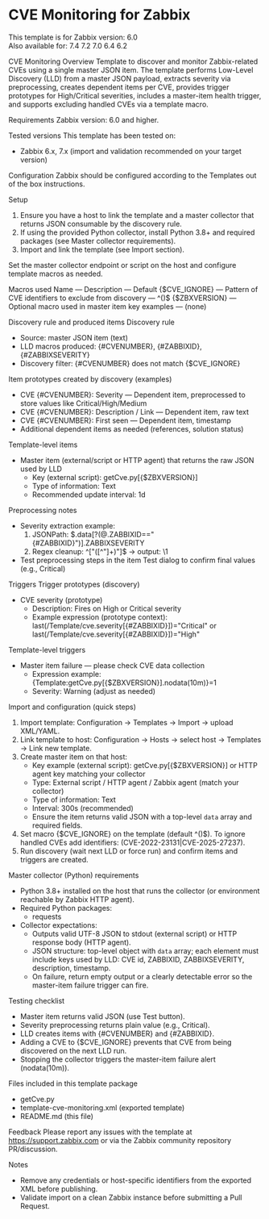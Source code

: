 # CVE Monitoring for Zabbix

This template is for Zabbix version: 6.0  
Also available for: 7.4 7.2 7.0 6.4 6.2 

CVE Monitoring
Overview
Template to discover and monitor Zabbix-related CVEs using a single master JSON item. The template performs Low-Level Discovery (LLD) from a master JSON payload, extracts severity via preprocessing, creates dependent items per CVE, provides trigger prototypes for High/Critical severities, includes a master-item health trigger, and supports excluding handled CVEs via a template macro.

Requirements
Zabbix version: 6.0 and higher.

Tested versions
This template has been tested on:
- Zabbix 6.x, 7.x (import and validation recommended on your target version)

Configuration
Zabbix should be configured according to the Templates out of the box instructions.

Setup
1. Ensure you have a host to link the template and a master collector that returns JSON consumable by the discovery rule.
2. If using the provided Python collector, install Python 3.8+ and required packages (see Master collector requirements).
3. Import and link the template (see Import section).

Set the master collector endpoint or script on the host and configure template macros as needed.

Macros used
Name — Description — Default
{$CVE_IGNORE} — Pattern of CVE identifiers to exclude from discovery — ^()$
{$ZBXVERSION} — Optional macro used in master item key examples — (none)

Discovery rule and produced items
Discovery rule
- Source: master JSON item (text)
- LLD macros produced: {#CVENUMBER}, {#ZABBIXID}, {#ZABBIXSEVERITY}
- Discovery filter: {#CVENUMBER} does not match {$CVE_IGNORE}

Item prototypes created by discovery (examples)
- CVE {#CVENUMBER}: Severity — Dependent item, preprocessed to store values like Critical/High/Medium
- CVE {#CVENUMBER}: Description / Link — Dependent item, raw text
- CVE {#CVENUMBER}: First seen — Dependent item, timestamp
- Additional dependent items as needed (references, solution status)

Template-level items
- Master item (external/script or HTTP agent) that returns the raw JSON used by LLD
  - Key (external script): getCve.py[{$ZBXVERSION}]
  - Type of information: Text
  - Recommended update interval: 1d

Preprocessing notes
- Severity extraction example:
  1. JSONPath: $.data[?(@.ZABBIXID=="{#ZABBIXID}")].ZABBIXSEVERITY
  2. Regex cleanup: ^\["([^"]+)"\]$ → output: \1
- Test preprocessing steps in the item Test dialog to confirm final values (e.g., Critical)

Triggers
Trigger prototypes (discovery)
- CVE severity (prototype)
  - Description: Fires on High or Critical severity
  - Example expression (prototype context): last(/Template/cve.severity[{#ZABBIXID}])="Critical" or last(/Template/cve.severity[{#ZABBIXID}])="High"

Template-level triggers
- Master item failure — please check CVE data collection
  - Expression example: {Template:getCve.py[{$ZBXVERSION}].nodata(10m)}=1
  - Severity: Warning (adjust as needed)

Import and configuration (quick steps)
1. Import template: Configuration → Templates → Import → upload XML/YAML.  
2. Link template to host: Configuration → Hosts → select host → Templates → Link new template.  
3. Create master item on that host:
   - Key example (external script): getCve.py[{$ZBXVERSION}] or HTTP agent key matching your collector
   - Type: External script / HTTP agent / Zabbix agent (match your collector)
   - Type of information: Text
   - Interval: 300s (recommended)
   - Ensure the item returns valid JSON with a top-level `data` array and required fields.
4. Set macro {$CVE_IGNORE} on the template (default ^()$). To ignore handled CVEs add identifiers: (CVE-2022-23131|CVE-2025-27237).
5. Run discovery (wait next LLD or force run) and confirm items and triggers are created.

Master collector (Python) requirements
- Python 3.8+ installed on the host that runs the collector (or environment reachable by Zabbix HTTP agent).  
- Required Python packages:
  - requests
- Collector expectations:
  - Outputs valid UTF-8 JSON to stdout (external script) or HTTP response body (HTTP agent).
  - JSON structure: top-level object with `data` array; each element must include keys used by LLD: CVE id, ZABBIXID, ZABBIXSEVERITY, description, timestamp.
  - On failure, return empty output or a clearly detectable error so the master-item failure trigger can fire.

Testing checklist
- Master item returns valid JSON (use Test button).  
- Severity preprocessing returns plain value (e.g., Critical).  
- LLD creates items with {#CVENUMBER} and {#ZABBIXID}.  
- Adding a CVE to {$CVE_IGNORE} prevents that CVE from being discovered on the next LLD run.  
- Stopping the collector triggers the master-item failure alert (nodata(10m)).

Files included in this template package
- getCve.py
- template-cve-monitoring.xml (exported template)  
- README.md (this file)  

Feedback
Please report any issues with the template at https://support.zabbix.com or via the Zabbix community repository PR/discussion.

Notes
- Remove any credentials or host-specific identifiers from the exported XML before publishing.  
- Validate import on a clean Zabbix instance before submitting a Pull Request.
